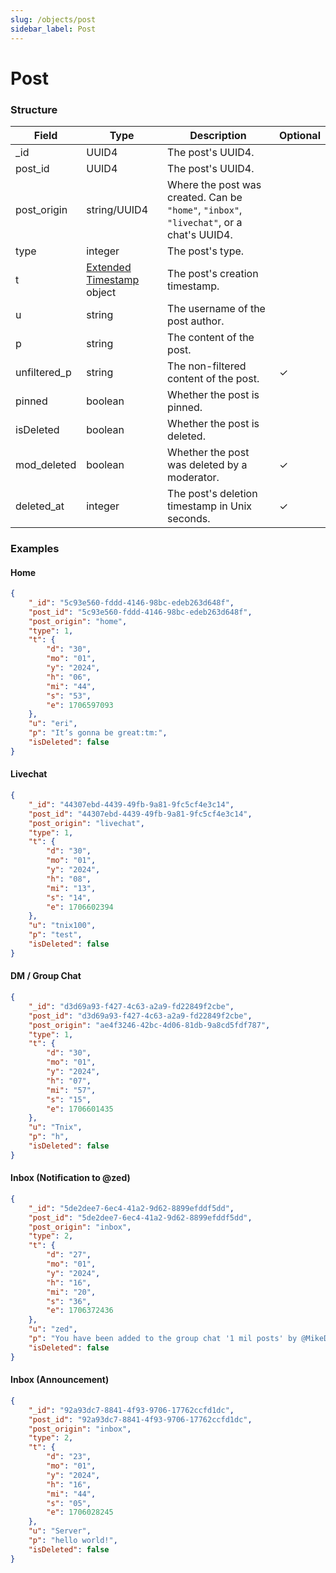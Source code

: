```yaml
---
slug: /objects/post
sidebar_label: Post
---
```


# Post

### Structure

<!-- prettier-ignore-start -->
| Field | Type | Description | Optional |
| - | - | - | - |
| _id | UUID4 | The post's UUID4. | |
| post_id | UUID4 | The post's UUID4. | |
| post_origin | string/UUID4 | Where the post was created. Can be `"home"`, `"inbox"`, `"livechat"`, or a chat's UUID4. | |
| type | integer | The post's type. | |
| t | [Extended Timestamp](/objects/extended-timestamp) object | The post's creation timestamp. | |
| u | string | The username of the post author. | |
| p | string | The content of the post. | |
| unfiltered_p | string | The non-filtered content of the post. | ✓ |
| pinned | boolean | Whether the post is pinned. | |
| isDeleted | boolean | Whether the post is deleted. | |
| mod_deleted | boolean | Whether the post was deleted by a moderator. | ✓ |
| deleted_at | integer | The post's deletion timestamp in Unix seconds. | ✓ |
<!-- prettier-ignore-end -->

### Examples

#### Home

```json
{
	"_id": "5c93e560-fddd-4146-98bc-edeb263d648f",
	"post_id": "5c93e560-fddd-4146-98bc-edeb263d648f",
	"post_origin": "home",
	"type": 1,
	"t": {
		"d": "30",
		"mo": "01",
		"y": "2024",
		"h": "06",
		"mi": "44",
		"s": "53",
		"e": 1706597093
	},
	"u": "eri",
	"p": "It’s gonna be great:tm:",
	"isDeleted": false
}
```

#### Livechat

```json
{
	"_id": "44307ebd-4439-49fb-9a81-9fc5cf4e3c14",
	"post_id": "44307ebd-4439-49fb-9a81-9fc5cf4e3c14",
	"post_origin": "livechat",
	"type": 1,
	"t": {
		"d": "30",
		"mo": "01",
		"y": "2024",
		"h": "08",
		"mi": "13",
		"s": "14",
		"e": 1706602394
	},
	"u": "tnix100",
	"p": "test",
	"isDeleted": false
}
```

#### DM / Group Chat

```json
{
	"_id": "d3d69a93-f427-4c63-a2a9-fd22849f2cbe",
	"post_id": "d3d69a93-f427-4c63-a2a9-fd22849f2cbe",
	"post_origin": "ae4f3246-42bc-4d06-81db-9a8cd5fdf787",
	"type": 1,
	"t": {
		"d": "30",
		"mo": "01",
		"y": "2024",
		"h": "07",
		"mi": "57",
		"s": "15",
		"e": 1706601435
	},
	"u": "Tnix",
	"p": "h",
	"isDeleted": false
}
```

#### Inbox (Notification to @zed)

```json
{
	"_id": "5de2dee7-6ec4-41a2-9d62-8899efddf5dd",
	"post_id": "5de2dee7-6ec4-41a2-9d62-8899efddf5dd",
	"post_origin": "inbox",
	"type": 2,
	"t": {
		"d": "27",
		"mo": "01",
		"y": "2024",
		"h": "16",
		"mi": "20",
		"s": "36",
		"e": 1706372436
	},
	"u": "zed",
	"p": "You have been added to the group chat '1 mil posts' by @MikeDEV!",
	"isDeleted": false
}
```

#### Inbox (Announcement)

```json
{
	"_id": "92a93dc7-8841-4f93-9706-17762ccfd1dc",
	"post_id": "92a93dc7-8841-4f93-9706-17762ccfd1dc",
	"post_origin": "inbox",
	"type": 2,
	"t": {
		"d": "23",
		"mo": "01",
		"y": "2024",
		"h": "16",
		"mi": "44",
		"s": "05",
		"e": 1706028245
	},
	"u": "Server",
	"p": "hello world!",
	"isDeleted": false
}
```
